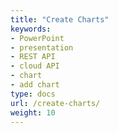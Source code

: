 ```yaml
---
title: "Create Charts"
keywords:
- PowerPoint
- presentation
- REST API
- cloud API
- chart
- add chart
type: docs
url: /create-charts/
weight: 10
---
```

